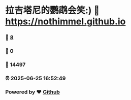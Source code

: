 # 拉吉塔尼的鹦鹉会笑:) :link: https://nothimmel.github.io 
### :page_facing_up: [8](https://nothimmel.github.io/tag.html) 
### :speech_balloon: 0 
### :hibiscus: 14497 
### :alarm_clock: 2025-06-25 16:52:49 
### Powered by :heart: [Github](https://github.com/NotHimmel/NotHimmel.github.io)

